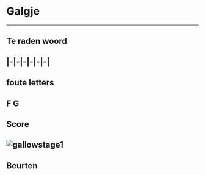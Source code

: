 # Galgje
---
## Te raden woord

|-|-|-|-|-|-|
---
## foute letters
F G
---
## Score
![gallowstage1](./images/3.png)
---
## Beurten
